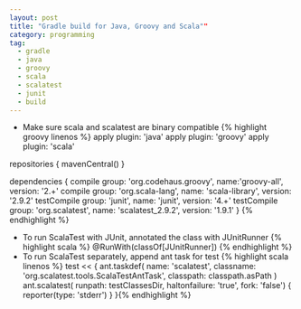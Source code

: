 ```yaml
---
layout: post
title: "Gradle build for Java, Groovy and Scala""
category: programming
tag:
  - gradle
  - java
  - groovy
  - scala
  - scalatest
  - junit
  - build
---
```


*  Make sure scala and scalatest are binary compatible
{% highlight groovy linenos %}
apply plugin: 'java'
apply plugin: 'groovy'
apply plugin: 'scala'

repositories {
    mavenCentral()
}

dependencies {
  compile group: 'org.codehaus.groovy', name:'groovy-all', version: '2.+'
  compile group: 'org.scala-lang', name: 'scala-library', version: '2.9.2'
  testCompile group: 'junit', name: 'junit', version: '4.+'
  testCompile group: 'org.scalatest', name: 'scalatest_2.9.2', version: '1.9.1'
}
{% endhighlight %}
* To run ScalaTest with JUnit, annotated the class with JUnitRunner
{% highlight scala %}
@RunWith(classOf[JUnitRunner])
{% endhighlight %}
* To run ScalaTest separately, append ant task for test
{% highlight scala linenos %}
test << {
  ant.taskdef(
    name: 'scalatest',
    classname: 'org.scalatest.tools.ScalaTestAntTask',
    classpath: classpath.asPath
  )
  ant.scalatest(
    runpath: testClassesDir,
    haltonfailure: 'true',
    fork: 'false') {
    reporter(type: 'stderr')
  }
}{% endhighlight %}
